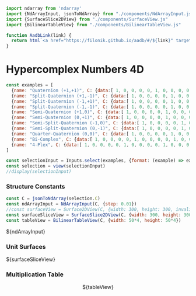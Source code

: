 <div style="display:none">
$$
\newcommand{\I}[1]{#1}
\newcommand{\K}[1]{#1}
\newcommand{\A}[1]{\mathbf{#1}}
\newcommand{\scalars}[2][]{\K{#2}\I{#1}}
\newcommand{\versors}[2][]{\A{#2}\I{#1}}
\newcommand{\xs}[1]{\scalars[^{#1}]{x}}
\newcommand{\ys}[1]{\scalars[^{#1}]{y}}
\newcommand{\zs}[1]{\scalars[^{#1}]{z}}
\newcommand{\es}[1]{\versors[_{#1}]{e}}
\newcommand{\fs}[1]{\versors[_{#1}]{f}}
\newcommand{\Xs}[2]{\scalars[_{#1}^{#2}]{X}}
\newcommand{\Ys}[2]{\scalars[_{#1}^{#2}]{Y}}
\newcommand{\Zs}[2]{\scalars[_{#1}^{#2}]{Z}}
\newcommand{\Cs}[3]{\scalars[_{#1#2}^{#3}]{C}}
$$
</div>

```js
import ndarray from 'ndarray'
import {NdArrayInput, jsonToNdArray} from "./components/NdArrayInput.js"
import {SurfaceSlice2DView} from "./components/SurfaceView.js"
import {BilinearTableView} from "./components/BilinearTableView.js"

function AadbLink(link) {
  return html`<a href="https://filonik.github.io/aadb/#/${link}" target="_blank">AADB</a>`
}
```

# Hypercomplex Numbers 4D

<!--
$$
\A{x} = \xs{0}\es{0} + \xs{1}\es{1} + \xs{2}\es{2} + \xs{3}\es{3}
$$

## Examples
-->

```js
const examples = [
  {name: "Quaternion (+1,+1)", C: {data:[ 1, 0, 0, 0, 0, 1, 0, 0, 0, 0, 1, 0, 0, 0, 0, 1, 0, 1, 0, 0, -1, 0, 0, 0, 0, 0, 0, 1, 0, 0, -1, 0, 0, 0, 1, 0, 0, 0, 0, -1, -1, 0, 0, 0, 0, 1, 0, 0, 0, 0, 0, 1, 0, 0, 1, 0, 0, -1, 0, 0, -1, 0, 0, 0 ], shape:[4,4,4]}},
  {name: "Split-Quaternion (+1,-1)", C: {data:[ 1, 0, 0, 0, 0, 1, 0, 0, 0, 0, 1, 0, 0, 0, 0, 1, 0, 1, 0, 0, -1, 0, 0, 0, 0, 0, 0, 1, 0, 0, -1, 0, 0, 0, 1, 0, 0, 0, 0, -1, 1, 0, 0, 0, 0, -1, 0, 0, 0, 0, 0, 1, 0, 0, 1, 0, 0, 1, 0, 0, 1, 0, 0, 0 ], shape:[4,4,4]}},
  {name: "Split-Quaternion (-1,+1)", C: {data:[ 1, 0, 0, 0, 0, 1, 0, 0, 0, 0, 1, 0, 0, 0, 0, 1, 0, 1, 0, 0, 1, 0, 0, 0, 0, 0, 0, 1, 0, 0, 1, 0, 0, 0, 1, 0, 0, 0, 0, -1, -1, 0, 0, 0, 0, 1, 0, 0, 0, 0, 0, 1, 0, 0, -1, 0, 0, -1, 0, 0, 1, 0, 0, 0 ], shape:[4,4,4]}},
  {name: "Split-Quaternion (-1,-1)", C: {data:[ 1, 0, 0, 0, 0, 1, 0, 0, 0, 0, 1, 0, 0, 0, 0, 1, 0, 1, 0, 0, 1, 0, 0, 0, 0, 0, 0, 1, 0, 0, 1, 0, 0, 0, 1, 0, 0, 0, 0, -1, 1, 0, 0, 0, 0, -1, 0, 0, 0, 0, 0, 1, 0, 0, -1, 0, 0, 1, 0, 0, -1, 0, 0, 0 ], shape:[4,4,4]}},
  {name: "Semi-Quaternion (+1,0)", C: {data:[ 1, 0, 0, 0, 0, 1, 0, 0, 0, 0, 1, 0, 0, 0, 0, 1, 0, 1, 0, 0, -1, 0, 0, 0, 0, 0, 0, 1, 0, 0, -1, 0, 0, 0, 1, 0, 0, 0, 0, -1, 0, 0, 0, 0, 0, 0, 0, 0, 0, 0, 0, 1, 0, 0, 1, 0, 0, 0, 0, 0, 0, 0, 0, 0 ], shape:[4,4,4]}},
  {name: "Semi-Quaternion (0,+1)", C: {data:[ 1, 0, 0, 0, 0, 1, 0, 0, 0, 0, 1, 0, 0, 0, 0, 1, 0, 1, 0, 0, 0, 0, 0, 0, 0, 0, 0, 1, 0, 0, 0, 0, 0, 0, 1, 0, 0, 0, 0, -1, -1, 0, 0, 0, 0, 1, 0, 0, 0, 0, 0, 1, 0, 0, 0, 0, 0, -1, 0, 0, 0, 0, 0, 0 ], shape:[4,4,4]}},
  {name: "Semi-Split-Quaternion (-1,0)", C: {data:[ 1, 0, 0, 0, 0, 1, 0, 0, 0, 0, 1, 0, 0, 0, 0, 1, 0, 1, 0, 0, 1, 0, 0, 0, 0, 0, 0, 1, 0, 0, 1, 0, 0, 0, 1, 0, 0, 0, 0, -1, 0, 0, 0, 0, 0, 0, 0, 0, 0, 0, 0, 1, 0, 0, -1, 0, 0, 0, 0, 0, 0, 0, 0, 0 ], shape:[4,4,4]}},
  {name: "Semi-Split-Quaternion (0,-1)", C: {data:[ 1, 0, 0, 0, 0, 1, 0, 0, 0, 0, 1, 0, 0, 0, 0, 1, 0, 1, 0, 0, 0, 0, 0, 0, 0, 0, 0, 1, 0, 0, 0, 0, 0, 0, 1, 0, 0, 0, 0, -1, 1, 0, 0, 0, 0, -1, 0, 0, 0, 0, 0, 1, 0, 0, 0, 0, 0, 1, 0, 0, 0, 0, 0, 0 ], shape:[4,4,4]}},
  {name: "Quarter-Quaternion (0,0)", C: {data:[ 1, 0, 0, 0, 0, 1, 0, 0, 0, 0, 1, 0, 0, 0, 0, 1, 0, 1, 0, 0, 0, 0, 0, 0, 0, 0, 0, 1, 0, 0, 0, 0, 0, 0, 1, 0, 0, 0, 0, -1, 0, 0, 0, 0, 0, 0, 0, 0, 0, 0, 0, 1, 0, 0, 0, 0, 0, 0, 0, 0, 0, 0, 0, 0 ], shape:[4,4,4]}},
  {name: "Bi-Complex", C: {data:[ 1, 0, 0, 0, 0, 1, 0, 0, 0, 0, 1, 0, 0, 0, 0, 1, 0, 1, 0, 0, -1, 0, 0, 0, 0, 0, 0, 1, 0, 0, -1, 0, 0, 0, 1, 0, 0, 0, 0, 1, -1, 0, 0, 0, 0, -1, 0, 0, 0, 0, 0, 1, 0, 0, -1, 0, 0, -1, 0, 0, 1, 0, 0, 0 ], shape:[4,4,4]}},
  {name: "4-Plex", C: {data:[ 1, 0, 0, 0, 0, 1, 0, 0, 0, 0, 1, 0, 0, 0, 0, 1, 0, 1, 0, 0, 0, 0, 1, 0, 0, 0, 0, 1, 1, 0, 0, 0, 0, 0, 1, 0, 0, 0, 0, 1, 1, 0, 0, 0, 0, 1, 0, 0, 0, 0, 0, 1, 1, 0, 0, 0, 0, 1, 0, 0, 0, 0, 1, 0 ], shape:[4,4,4]}}, 
]

const selectionInput = Inputs.select(examples, {format: (example) => example.name, label: "Select Example"})
const selection = view(selectionInput)
//display(selectionInput)
```

### Structure Constants

```js
const C = jsonToNdArray(selection.C)
const ndArrayInput = NdArrayInput(C, {step: 0.01})
//const surfaceView = Surface2DView(C, {width: 300, height: 300, invalidation})
const surfaceSliceView = SurfaceSlice2DView(C, {width: 300, height: 300, invalidation})
const tableView = BilinearTableView(C, {width: 50*4, height: 50*4})
```

${ndArrayInput}

### Unit Surfaces

<div class="card">
  ${surfaceSliceView}
</div>

### Multiplication Table

<div class="card" style="text-align: center">
  ${tableView}
</div>
